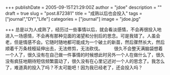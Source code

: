 +++
publishDate = 2005-09-15T21:29:00Z
author = "jdoe"
description = ""
draft = true
slug = "post.872381"
title = "成熟以后也会投入"
tags = ["journal","DY","Life"]
categories = ["journal"]
image = "jdoe.jpg"


+++
总是以为人成熟了，经历过一些事情以后，就会看淡感情，不会再很投入地进入一场感情，不会再有那种见面的渴望和分别后的思念。可是我错了。人虽会老，但是情感不会。它随时随地都可能成为一个破土的新苗，然后骤然长大，然后顺着千万条枝桠延伸出去，无法修剪，无法砍伐。
　　 很久不会整天满脑袋想着一个人了，很久没有在自己做一件事情的时候想此时另外一个人在做什么了，很久没有疯狂地期待短信频繁震动了，很久没有在心里记述对一个人的思念了。我怎么了，难道真的投入了吗？不太可能吧！因为我已经老了，还会投入吗？